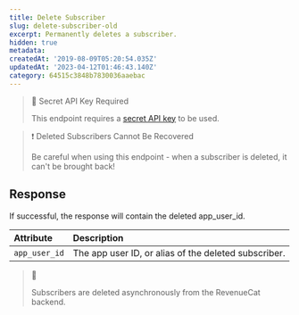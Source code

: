 ```yaml
---
title: Delete Subscriber
slug: delete-subscriber-old
excerpt: Permanently deletes a subscriber.
hidden: true
metadata:
createdAt: '2019-08-09T05:20:54.035Z'
updatedAt: '2023-04-12T01:46:43.140Z'
category: 64515c3848b7830036aaebac
---
```

> 🚧 Secret API Key Required
> 
> This endpoint requires a [secret API key](doc:authentication) to be used.

> ❗️ Deleted Subscribers Cannot Be Recovered
> 
> Be careful when using this endpoint - when a subscriber is deleted, it can't be brought back!

## Response

If successful, the response will contain the deleted app_user_id. 

| Attribute     | Description                                          |
| :------------ | :--------------------------------------------------- |
| `app_user_id` | The app user ID, or alias of the deleted subscriber. |

> 📘 
> 
> Subscribers are deleted asynchronously from the RevenueCat backend.